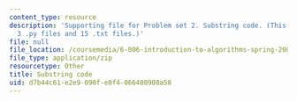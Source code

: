 ```yaml
---
content_type: resource
description: 'Supporting file for Problem set 2. Substring code. (This zip file includes:
  3 .py files and 15 .txt files.)'
file: null
file_location: /coursemedia/6-006-introduction-to-algorithms-spring-2008/d7b44c61e2e9090fe0f4066480908a58_ps2_dna.zip
file_type: application/zip
resourcetype: Other
title: Substring code
uid: d7b44c61-e2e9-090f-e0f4-066480908a58
---
```

